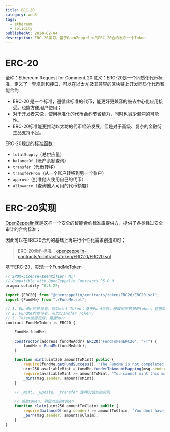 ```yaml
---
title: ERC-20
category: web3
tags:
  - ethereum
  - solidity
publishedAt: 2024-02-04
description: ERC-20学习，基于OpenZeppelin的ERC-20合约发布一个Token
---
```


# ERC-20
全称：Ethereum Request for Comment 20
意义：ERC-20是一个同质化代币标准，定义了一套规则和接口，可以在以太坊及其兼容的区块链上开发同质化代币智能合约
- ERC-20 是一个标准，遵循此标准的代币，能更好更兼容的被去中心化应用接受。也能方便用户使用；
- 对于开发者来说，使用标准化的代币合约节省精力，同时也减少漏洞的可能性。
- ERC-20标准能更推动以太坊的代币经济发展，但是对于高级、复杂的金融衍生品支持不足。

ERC-20规定的标准函数：
- `totalSupply`（总供应量）
- `balanceOf`（账户余额查询）
- `transfer`（代币转移）
- `transferFrom`（从一个账户转移到另一个账户）
- `approve`（批准他人使用自己的代币）
- `allowance`（查询他人可用的代币额度）


# ERC-20实现

[OpenZeppelin](https://www.openzeppelin.com/)就是这样一个安全的智能合约标准库提供方，提供了各类经过安全审计的合约标准；

因此可以在ERC20合约的基础上再进行个性化需求创造即可；

> ERC-20合约标准：[openzeppelin-contracts/contracts/token/ERC20/ERC20.sol](https://github.com/OpenZeppelin/openzeppelin-contracts/blob/master/contracts/token/ERC20/ERC20.sol)


基于ERC-20，实现一个FundMeToken

```js
// SPDX-License-Identifier: MIT
// Compatible with OpenZeppelin Contracts ^5.0.0
pragma solidity ^0.8.22;

import {ERC20} from "@openzeppelin/contracts/token/ERC20/ERC20.sol";
import {FundMe} from "./FundMe.sol";

// 1. FundMe的参与者，可以mint Token；基于Fund金额，获取相应数量的token，这里简化为1:1
// 2. FundMe的参与者，可以transfer Token；
// 3. Token使用完成，需要burn
contract FundMeToken is ERC20 {

    FundMe fundMe;

    constructor(address fundMeAddr) ERC20("FundTokenERC20", "FT") {
        fundMe = FundMe(fundMeAddr);
    }

    function mint(uint256 amountToMint) public {
        require(fundMe.getFundSuccess(), "The FundMe is not compeleted yet.");
        uint256 avaliableMint = fundMe.funderToAmountMapping(msg.sender) - balanceOf(msg.sender);
        require(avaliableMint >= amountToMint, "You cannot mint this many tokens");
        _mint(msg.sender, amountToMint);
    }

    // _mint, _update, _transfer 使用父合约的实现

    // 领取token，销毁对应的token
    function claim(uint256 amountToClaim) public {
        require(balanceOf(msg.sender) >= amountToClaim, "You dont have enough ERC20 tokens");
        _burn(msg.sender, amountToClaim);
    }
}
```